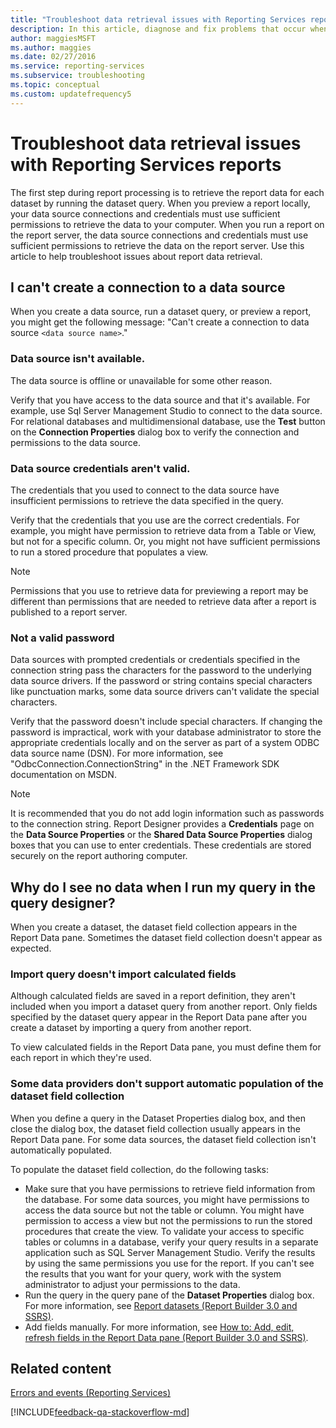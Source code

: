 ```yaml
---
title: "Troubleshoot data retrieval issues with Reporting Services reports"
description: In this article, diagnose and fix problems that occur when you retrieve report data by previewing a report locally or running a report on the report server.
author: maggiesMSFT
ms.author: maggies
ms.date: 02/27/2016
ms.service: reporting-services
ms.subservice: troubleshooting
ms.topic: conceptual
ms.custom: updatefrequency5
---
```

# Troubleshoot data retrieval issues with Reporting Services reports
The first step during report processing is to retrieve the report data for each dataset by running the dataset query. When you preview a report locally, your data source connections and credentials must use sufficient permissions to retrieve the data to your computer. When you run a report on the report server, the data source connections and credentials must use sufficient permissions to retrieve the data on the report server. Use this article to help troubleshoot issues about report data retrieval.   
  
## I can't create a connection to a data source  
When you create a data source, run a dataset query, or preview a report, you might get the following message: "Can't create a connection to data source `<data source name>`."   
    
### Data source isn't available.  
The data source is offline or unavailable for some other reason.   
  
Verify that you have access to the data source and that it's available. For example, use Sql Server Management Studio to connect to the data source. For relational databases and multidimensional database, use the **Test** button on the **Connection Properties** dialog box to verify the connection and permissions to the data source.   
  
### Data source credentials aren't valid.  
The credentials that you used to connect to the data source have insufficient permissions to retrieve the data specified in the query.  
  
Verify that the credentials that you use are the correct credentials. For example, you might have permission to retrieve data from a Table or View, but not for a specific column. Or, you might not have sufficient permissions to run a stored procedure that populates a view.   
  
> [!NOTE]  
> Permissions that you use to retrieve data for previewing a report may be different than permissions that are needed to retrieve data after a report is published to a report server.   
  
### Not a valid password  
Data sources with prompted credentials or credentials specified in the connection string pass the characters for the password to the underlying data source drivers.  If the password or string contains special characters like punctuation marks, some data source drivers can't validate the special characters.   
  
Verify that the password doesn't include special characters. If changing the password is impractical, work with your database administrator to store the appropriate credentials locally and on the server as part of a system ODBC data source name (DSN). For more information, see "OdbcConnection.ConnectionString" in the .NET Framework SDK documentation on MSDN.   
  
> [!NOTE]  
>It is recommended that you do not add login information such as passwords to the connection string. Report Designer provides a **Credentials** page on the **Data Source Properties** or the **Shared Data Source Properties** dialog boxes that you can use to enter credentials. These credentials are stored securely on the report authoring computer.  
  
## Why do I see no data when I run my query in the query designer?  
When you create a dataset, the dataset field collection appears in the Report Data pane. Sometimes the dataset field collection doesn't appear as expected.   
  
### Import query doesn't import calculated fields  
  
Although calculated fields are saved in a report definition, they aren't included when you import a dataset query from another report. Only fields specified by the dataset query appear in the Report Data pane after you create a dataset by importing a query from another report.   
  
To view calculated fields in the Report Data pane, you must define them for each report in which they're used.   
  
### Some data providers don't support automatic population of the dataset field collection  
When you define a query in the Dataset Properties dialog box, and then close the dialog box, the dataset field collection usually appears in the Report Data pane. For some data sources, the dataset field collection isn't automatically populated.   
  
To populate the dataset field collection, do the following tasks:  
* Make sure that you have permissions to retrieve field information from the database. For some data sources, you might have permissions to access the data source but not the table or column. You might have permission to access a view but not the permissions to run the stored procedures that create the view. To validate your access to specific tables or columns in a database, verify your query results in a separate application such as SQL Server Management Studio. Verify the results by using the same permissions you use for the report. If you can't see the results that you want for your query, work with the system administrator to adjust your permissions to the data.   
* Run the query in the query pane of the **Dataset Properties** dialog box. For more information, see [Report datasets (Report Builder 3.0 and SSRS)](../../reporting-services/report-data/report-datasets-ssrs.md).  
* Add fields manually. For more information, see [How to: Add, edit, refresh fields in the Report Data pane (Report Builder 3.0 and SSRS)](../../reporting-services/report-data/add-edit-refresh-fields-in-the-report-data-pane-report-builder-and-ssrs.md).   
  
## Related content  
[Errors and events (Reporting Services)](../../reporting-services/troubleshooting/errors-and-events-reference-reporting-services.md)  
  
  

[!INCLUDE[feedback-qa-stackoverflow-md](../../includes/feedback-qa-stackoverflow-md.md)]



